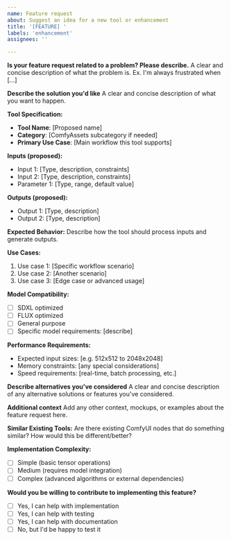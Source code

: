 ```yaml
---
name: Feature request
about: Suggest an idea for a new tool or enhancement
title: '[FEATURE] '
labels: 'enhancement'
assignees: ''

---
```


**Is your feature request related to a problem? Please describe.**
A clear and concise description of what the problem is. Ex. I'm always frustrated when [...]

**Describe the solution you'd like**
A clear and concise description of what you want to happen.

**Tool Specification:**
- **Tool Name**: [Proposed name]
- **Category**: [ComfyAssets subcategory if needed]
- **Primary Use Case**: [Main workflow this tool supports]

**Inputs (proposed):**
- Input 1: [Type, description, constraints]
- Input 2: [Type, description, constraints]
- Parameter 1: [Type, range, default value]

**Outputs (proposed):**
- Output 1: [Type, description]
- Output 2: [Type, description]

**Expected Behavior:**
Describe how the tool should process inputs and generate outputs.

**Use Cases:**
1. Use case 1: [Specific workflow scenario]
2. Use case 2: [Another scenario]
3. Use case 3: [Edge case or advanced usage]

**Model Compatibility:**
- [ ] SDXL optimized
- [ ] FLUX optimized
- [ ] General purpose
- [ ] Specific model requirements: [describe]

**Performance Requirements:**
- Expected input sizes: [e.g. 512x512 to 2048x2048]
- Memory constraints: [any special considerations]
- Speed requirements: [real-time, batch processing, etc.]

**Describe alternatives you've considered**
A clear and concise description of any alternative solutions or features you've considered.

**Additional context**
Add any other context, mockups, or examples about the feature request here.

**Similar Existing Tools:**
Are there existing ComfyUI nodes that do something similar? How would this be different/better?

**Implementation Complexity:**
- [ ] Simple (basic tensor operations)
- [ ] Medium (requires model integration)
- [ ] Complex (advanced algorithms or external dependencies)

**Would you be willing to contribute to implementing this feature?**
- [ ] Yes, I can help with implementation
- [ ] Yes, I can help with testing
- [ ] Yes, I can help with documentation
- [ ] No, but I'd be happy to test it
